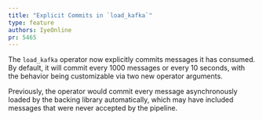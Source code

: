 ```yaml
---
title: "Explicit Commits in `load_kafka`"
type: feature
authors: IyeOnline
pr: 5465
---
```


The `load_kafka` operator now explicitly commits messages it has consumed.
By default, it will commit every 1000 messages or every 10 seconds, with the
behavior being customizable via two new operator arguments.

Previously, the operator would commit every message asynchronously loaded by the
backing library automatically, which may have included messages that were never
accepted by the pipeline.
